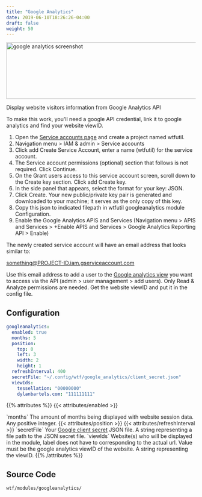 ```yaml
---
title: "Google Analytics"
date: 2019-06-10T18:26:26-04:00
draft: false
weight: 50
---
```


<img src="/imgs/modules/google_analytics.png" class="screenshot" width="600" height="150" alt="google analytics screenshot"/>

Display website visitors information from Google Analytics API

To make this work, you'll need a google API credential, link it to google analytics and find your website viewID.

1. Open the [Service accounts page](https://console.developers.google.com/iam-admin/serviceaccounts) and create a project named wtfutil.
2. Navigation menu > IAM & admin > Service accounts
3. Click add Create Service Account, enter a name (wtfutil) for the service account.
3. The Service account permissions (optional) section that follows is not required. Click Continue.
4. On the Grant users access to this service account screen, scroll down to the Create key section. Click add Create key.
5. In the side panel that appears, select the format for your key: JSON.
6. Click Create. Your new public/private key pair is generated and downloaded to your machine; it serves as the only copy of this key.
7. Copy this json to indicated filepath in wtfutil googleanalytics module Configuration.
8. Enable the Google Analytics APIS and Services (Navigation menu > APIS and Services > +Enable APIS and Services > Google Analytics Reporting API > Enable)

The newly created service account will have an email address that looks similar to:

something@PROJECT-ID.iam.gserviceaccount.com

Use this email address to add a user to the [Google analytics view](https://analytics.google.com/analytics/web/) you want to access via the API (admin > user management > add users). Only Read & Analyze permissions are needed. Get the website viewID and put it in the config file.

## Configuration

```yaml
googleanalytics:
  enabled: true
  months: 5
  position:
    top: 0
    left: 3
    width: 2
    height: 1
  refreshInterval: 400
  secretFile: "~/.config/wtf/google_analytics/client_secret.json"
  viewIds:
    tessellation: "00000000"
    dylanbartels.com: "111111111"
```

{{% attributes %}}
  {{< attributes/enabled >}}
  <tr>
    <td>`months`</td>
    <td>The amount of months being displayed with website session data.</td>
    <td>Any positive integer.</td>
  </tr>
  {{< attributes/position >}}
  {{< attributes/refreshInterval >}}
  <tr>
    <td>`secretFile`</td>
    <td>Your <a href="https://developers.google.com/sheets/api/quickstart/go">Google client secret</a> JSON file.</td>
    <td>A string representing a file path to the JSON secret file.</td>
  </tr>
  <tr>
    <td>`viewIds`</td>
    <td>Website(s) who will be displayed in the module, label does not have to corresponding to the actual url. Value must be the google analytics viewID of the website.</td>
    <td>A string representing the viewID.</td>
  </tr>
{{% /attributes %}}

## Source Code

```bash
wtf/modules/googleanalytics/
```
